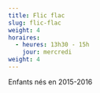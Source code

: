 ```yaml
---
title: Flic flac
slug: flic-flac
weight: 4
horaires:
  - heures: 13h30 - 15h
    jour: mercredi
weight: 4
---
```

Enfants nés en 2015-2016
